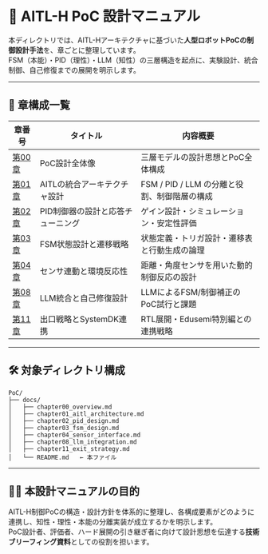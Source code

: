 # 📘 AITL-H PoC 設計マニュアル

本ディレクトリでは、AITL-Hアーキテクチャに基づいた**人型ロボットPoCの制御設計手法**を、章ごとに整理しています。  
FSM（本能）・PID（理性）・LLM（知性）の三層構造を起点に、実験設計、統合制御、自己修復までの展開を明示します。

---

## 🧭 章構成一覧

| 章番号 | タイトル | 内容概要 |
|--------|----------|-----------|
| [第00章](chapter00_overview.md) | PoC設計全体像 | 三層モデルの設計思想とPoC全体構成 |
| [第01章](chapter01_aitl_architecture.md) | AITLの統合アーキテクチャ設計 | FSM / PID / LLM の分離と役割、制御階層の構成 |
| [第02章](chapter02_pid_design.md) | PID制御器の設計と応答チューニング | ゲイン設計・シミュレーション・安定性評価 |
| [第03章](chapter03_fsm_design.md) | FSM状態設計と遷移戦略 | 状態定義・トリガ設計・遷移表と行動生成の論理 |
| [第04章](chapter04_sensor_interface.md) | センサ連動と環境反応性 | 距離・角度センサを用いた動的制御反応の設計 |
| [第08章](chapter08_llm_integration.md) | LLM統合と自己修復設計 | LLMによるFSM/制御補正のPoC試行と課題 |
| [第11章](chapter11_exit_strategy.md) | 出口戦略とSystemDK連携 | RTL展開・Edusemi特別編との連携戦略 |

---

## 🛠 対象ディレクトリ構成

```
PoC/
├── docs/
│   ├── chapter00_overview.md
│   ├── chapter01_aitl_architecture.md
│   ├── chapter02_pid_design.md
│   ├── chapter03_fsm_design.md
│   ├── chapter04_sensor_interface.md
│   ├── chapter08_llm_integration.md
│   ├── chapter11_exit_strategy.md
│   └── README.md   ← 本ファイル
```

---

## 🧑‍💻 本設計マニュアルの目的

AITL-H制御PoCの構造・設計方針を体系的に整理し、各構成要素がどのように連携し、知性・理性・本能の分離実装が成立するかを明示します。  
PoC設計者、評価者、ハード展開の引き継ぎ者に向けて設計思想を伝達する**技術ブリーフィング資料**としての役割を担います。
